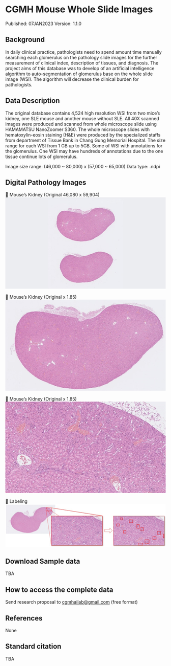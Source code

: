 # CGMH Mouse Whole Slide Images
Published: 07JAN2023 Version: 1.1.0

## Background
In daily clinical practice, pathologists need to spend amount time manually searching each glomerulus on the pathology slide images for the further measurement of clinical index, description of tissues, and diagnosis. The project aims of this database was to develop of an artificial intelligence algorithm to auto-segmentation of glomerulus base on the whole slide image (WSI). The algorithm will decrease the clinical burden for pathologists.

## Data Description
The original database contains 4,524 high resolution WSI from two mice’s kidney, one SLE mouse and another mouse without SLE. All 40X scanned images were produced and scanned from whole microscope slide using HAMAMATSU NanoZoomer S360. The whole microscope slides with hematoxylin-eosin staining (H&E) were produced by the specialized staffs from department of Tissue Bank in Chang Gung Memorial Hospital. The size range for each WSI from 1 GB up to 5GB. Some of WSI with annotations for the glomerulus. One WSI may have hundreds of annotations due to the one tissue continue lots of glomerulus.

Image size range: (46,000 ~ 80,000) x (57,000 ~ 65,000)
Data type: .ndpi

## Digital Pathology Images
	Mouse’s Kidney (Original 46,080 x 59,904)
![Image](https://github.com/cgmhai00/Database/blob/master/original.jpg)

	Mouse’s Kidney (Original x 1.85)
![Image2](https://github.com/cgmhai00/Database/blob/master/original_v2.jpg)

	Mouse’s Kidney (Original x 1.85)
![Image3](https://github.com/cgmhai00/Database/blob/master/original_v3.jpg)

	Labeling
![Image4](https://github.com/cgmhai00/Database/blob/master/original_labeling.jpg)

## Download Sample data
TBA

## How to access the complete data
Send research proposal to cgmhailab@gmail.com (free format)

## References
None

## Standard citation
TBA
